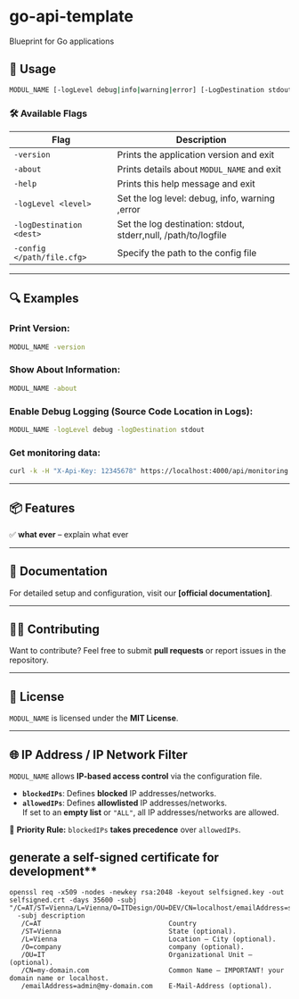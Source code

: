 # go-api-template

Blueprint for Go applications

## 📌 Usage

```sh
MODUL_NAME [-logLevel debug|info|warning|error] [-LogDestination stdout|stderr|null|/path/to/logfile] [-version] [-about] [-help]
```

### 🛠 Available Flags

| **Flag**                   | **Description**                                                |
|----------------------------|----------------------------------------------------------------|
| `-version`                 | Prints the application version and exit                        |
| `-about`                   | Prints details about `MODUL_NAME` and exit                     |
| `-help`                    | Prints this help message and exit                              |
| `-logLevel <level>`        | Set the log level: debug, info, warning ,error                 |
| `-logDestination <dest>`   | Set the log destination: stdout, stderr,null, /path/to/logfile |
| `-config </path/file.cfg>` | Specify the path to the config file                            |

---

## 🔍 Examples

### Print Version:

```sh
MODUL_NAME -version
```

### Show About Information:

```sh
MODUL_NAME -about
```

### Enable Debug Logging (Source Code Location in Logs):

```sh
MODUL_NAME -logLevel debug -logDestination stdout
```

### Get monitoring data:

```sh
curl -k -H "X-Api-Key: 12345678" https://localhost:4000/api/monitoring
```

---

## 📦 Features

✅ **what ever** – explain what ever


---

## 📖 Documentation

For detailed setup and configuration, visit our **[official documentation]**.

---

## 👨‍💻 Contributing

Want to contribute? Feel free to submit **pull requests** or report issues in the repository.

---

## 📜 License

`MODUL_NAME` is licensed under the **MIT License**.

---

## **🌐 IP Address / IP Network Filter**

`MODUL_NAME` allows **IP-based access control** via the configuration file.

- **`blockedIPs`**: Defines **blocked** IP addresses/networks.
- **`allowedIPs`**: Defines **allowlisted** IP addresses/networks.  
  If set to an **empty list** or `"ALL"`, all IP addresses/networks are allowed.

🔹 **Priority Rule:** `blockedIPs` **takes precedence** over `allowedIPs`.

## generate a self-signed certificate for development**

    openssl req -x509 -nodes -newkey rsa:2048 -keyout selfsigned.key -out selfsigned.crt -days 35600 -subj "/C=AT/ST=Vienna/L=Vienna/O=ITDesign/OU=DEV/CN=localhost/emailAddress=support@itdesign.at"
      -subj description
       /C=AT								Country
       /ST=Vienna							State (optional).
       /L=Vienna							Location – City (optional).
       /O=company							company (optional).
       /OU=IT								Organizational Unit – (optional).
       /CN=my-domain.com					Common Name – IMPORTANT! your domain name or localhost.
       /emailAddress=admin@my-domain.com	E-Mail-Address (optional).

